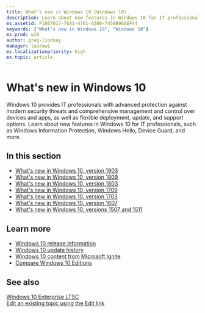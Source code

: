```yaml
---
title: What's new in Windows 10 (Windows 10)
description: Learn about new features in Windows 10 for IT professionals, such as Windows Information Protection, Windows Hello, Device Guard, and more.
ms.assetid: F1867017-76A1-4761-A200-7450B96AEF44
keywords: ["What's new in Windows 10", "Windows 10"]
ms.prod: w10
author: greg-lindsay
manager: laurawi
ms.localizationpriority: high
ms.topic: article
---
```


# What's new in Windows 10

Windows 10 provides IT professionals with advanced protection against modern security threats and comprehensive management and control over devices and apps, as well as flexible deployment, update, and support options. Learn about new features in Windows 10 for IT professionals, such as Windows Information Protection, Windows Hello, Device Guard, and more. 

## In this section

- [What's new in Windows 10, version 1903](whats-new-windows-10-version-1903.md)
- [What's new in Windows 10, version 1809](whats-new-windows-10-version-1809.md)
- [What's new in Windows 10, version 1803](whats-new-windows-10-version-1803.md)
- [What's new in Windows 10, version 1709](whats-new-windows-10-version-1709.md)
- [What's new in Windows 10, version 1703](whats-new-windows-10-version-1703.md)
- [What's new in Windows 10, version 1607](whats-new-windows-10-version-1607.md)
- [What's new in Windows 10, versions 1507 and 1511](whats-new-windows-10-version-1507-and-1511.md)

## Learn more

- [Windows 10 release information](https://technet.microsoft.com/windows/release-info)
- [Windows 10 update history](https://support.microsoft.com/help/12387/windows-10-update-history)
- [Windows 10 content from Microsoft Ignite](https://go.microsoft.com/fwlink/p/?LinkId=613210)
- [Compare Windows 10 Editions](https://go.microsoft.com/fwlink/p/?LinkId=690485)

## See also

[Windows 10 Enterprise LTSC](ltsc/index.md)<br>
[Edit an existing topic using the Edit link](contribute-to-a-topic.md)

